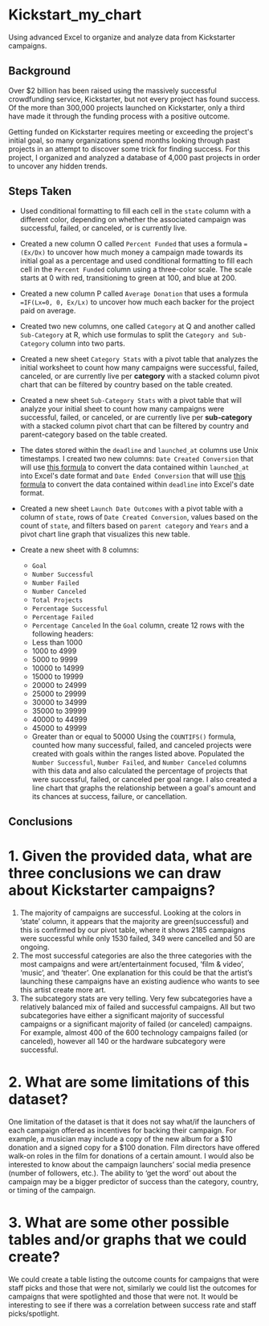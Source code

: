 # Kickstart_my_chart
Using advanced Excel to organize and analyze data from Kickstarter campaigns.

## Background

Over $2 billion has been raised using the massively successful crowdfunding service, Kickstarter, but not every project has found success. Of the more than 300,000 projects launched on Kickstarter, only a third have made it through the funding process with a positive outcome.

Getting funded on Kickstarter requires meeting or exceeding the project's initial goal, so many organizations spend months looking through past projects in an attempt to discover some trick for finding success. For this project, I organized and analyzed a database of 4,000 past projects in order to uncover any hidden trends.


## Steps Taken

* Used conditional formatting to fill each cell in the `state` column with a different color, depending on whether the associated campaign was successful, failed, or canceled, or is currently live.

* Created a new column O called `Percent Funded` that uses a formula `=(Ex/Dx)` to uncover how much money a campaign made towards its initial goal as a percentage and used conditional formatting to fill each cell in the `Percent Funded` column using a three-color scale. The scale starts at 0 with red, transitioning to green at 100, and blue at 200.

* Created a new column P called `Average Donation` that uses a formula `=IF(Lx=0, 0, Ex/Lx)` to uncover how much each backer for the project paid on average.

* Created two new columns, one called `Category` at Q and another called `Sub-Category` at R, which use formulas to split the `Category and Sub-Category` column into two parts.

* Created a new sheet `Category Stats` with a pivot table that analyzes the initial worksheet to count how many campaigns were successful, failed, canceled, or are currently live per **category** with a stacked column pivot chart that can be filtered by country based on the table created.

 * Created a new sheet `Sub-Category Stats` with a pivot table that will analyze your initial sheet to count how many campaigns were successful, failed, or canceled, or are currently live per **sub-category** with a stacked column pivot chart that can be filtered by country and parent-category based on the table created.
 
* The dates stored within the `deadline` and `launched_at` columns use Unix timestamps.  I created two new columns: `Date Created Conversion` that will use [this formula](http://spreadsheetpage.com/index.php/tip/converting_unix_timestamps/) to convert the data contained within `launched_at` into Excel's date format and `Date Ended Conversion` that will use [this formula](http://spreadsheetpage.com/index.php/tip/converting_unix_timestamps/) to convert the data contained within `deadline` into Excel's date format.

 * Created a new sheet `Launch Date Outcomes` with a pivot table with a column of `state`, rows of `Date Created Conversion`, values based on the count of `state`, and filters based on `parent category` and `Years` and a pivot chart line graph that visualizes this new table.
 
* Create a new sheet with 8 columns:
  * `Goal`
  * `Number Successful`
  * `Number Failed`
  * `Number Canceled`
  * `Total Projects`
  * `Percentage Successful`
  * `Percentage Failed`
  * `Percentage Canceled`
In the `Goal` column, create 12 rows with the following headers:
  * Less than 1000
  * 1000 to 4999
  * 5000 to 9999
  * 10000 to 14999
  * 15000 to 19999
  * 20000 to 24999
  * 25000 to 29999
  * 30000 to 34999
  * 35000 to 39999
  * 40000 to 44999
  * 45000 to 49999
  * Greater than or equal to 50000
Using the `COUNTIFS()` formula, counted how many successful, failed, and canceled projects were created with goals within the ranges listed above. Populated the `Number Successful`, `Number Failed`, and `Number Canceled` columns with this data and also calculated the percentage of projects that were successful, failed, or canceled per goal range.  I also created a line chart that graphs the relationship between a goal's amount and its chances at success, failure, or cancellation.

## Conclusions

# 1. Given the provided data, what are three conclusions we can draw about Kickstarter campaigns?
1.  The majority of campaigns are successful.  Looking at the colors in ‘state’ column, it appears that the majority are green(successful) and this is confirmed by our pivot table, where it shows 2185 campaigns were successful while only 1530 failed, 349 were cancelled and 50 are ongoing.
2.  The most successful categories are also the three categories with the most campaigns and were art/entertainment focused, ‘film & video’, ‘music’, and ‘theater’.  One explanation for this could be that the artist’s launching these campaigns have an existing audience who wants to see this artist create more art.
3.  The subcategory stats are very telling.  Very few subcategories have a relatively balanced mix of failed and successful campaigns.  All but two subcategories have either a significant majority of successful campaigns or a significant majority of failed (or canceled) campaigns.  For example, almost 400 of the 600 technology campaigns failed (or canceled), however all 140 or the hardware subcategory were successful.  
# 2. What are some limitations of this dataset?
One limitation of the dataset is that it does not say what/if the launchers of each campaign offered as incentives for backing their campaign.  For example, a musician may include a copy of the new album for a $10 donation and a signed copy for a $100 donation.  Film directors have offered walk-on roles in the film for donations of a certain amount. I would also be interested to know about the campaign launchers’ social media presence (number of followers, etc.).  The ability to ‘get the word’ out about the campaign may be a bigger predictor of success than the category, country, or timing of the campaign. 
# 3. What are some other possible tables and/or graphs that we could create?
We could create a table listing the outcome counts for campaigns that were staff picks and those that were not, similarly we could list the outcomes for campaigns that were spotlighted and those that were not.  It would be interesting to see if there was a correlation between success rate and staff picks/spotlight.  

